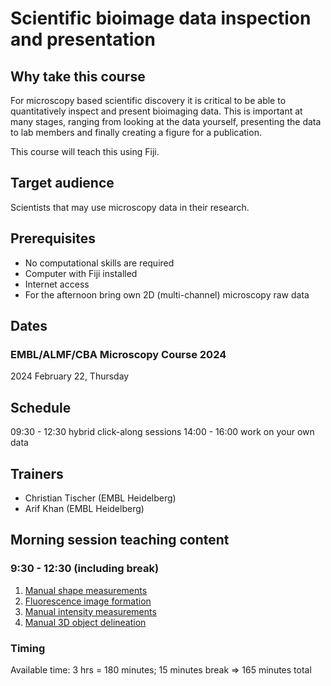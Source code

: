 # Scientific bioimage data inspection and presentation

## Why take this course

For microscopy based scientific discovery it is critical to be able to quantitatively inspect and present bioimaging data. This is important at many stages, ranging from looking at the data yourself, presenting the data to lab members and finally creating a figure for a publication.

This course will teach this using Fiji.

## Target audience

Scientists that may use microscopy data in their research.

## Prerequisites

* No computational skills are required
* Computer with Fiji installed
* Internet access
* For the afternoon bring own 2D (multi-channel) microscopy raw data

## Dates

### EMBL/ALMF/CBA Microscopy Course 2024

2024 February 22, Thursday  

## Schedule

09:30 - 12:30 hybrid click-along sessions
14:00 - 16:00 work on your own data

## Trainers

- Christian Tischer (EMBL Heidelberg)
- Arif Khan (EMBL Heidelberg)

## Morning session teaching content

### 9:30 - 12:30 (including break)

1. [Manual shape measurements](https://neubias.github.io/training-resources/measure_shapes/index.html)
1. [Fluorescence image formation](https://neubias.github.io/training-resources/image_formation_fluo_mic/index.html)
1. [Manual intensity measurements](https://neubias.github.io/training-resources/measure_intensities/index.html)
1. [Manual 3D object delineation](https://neubias.github.io/training-resources/manual_segmentation/index.html)

### Timing

Available time: 3 hrs = 180 minutes; 15 minutes break => 165 minutes total

